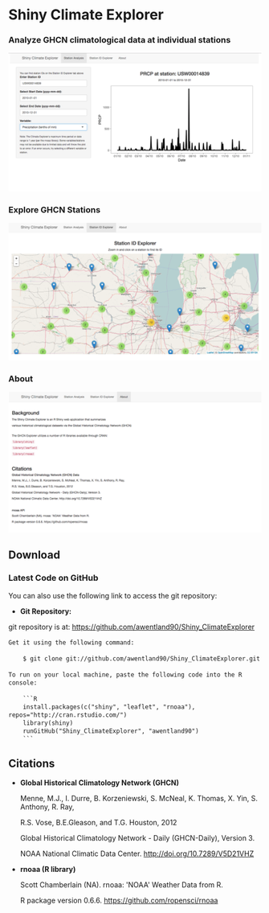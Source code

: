 Shiny Climate Explorer
=========

### Analyze GHCN climatological data at individual stations  

![Shiny_ClimateExplorer dualmode](https://github.com/awentland90/Shiny_ClimateExplorer/blob/master/data/station_analysis.png)

### Explore GHCN Stations

![Shiny_ClimateExplorer dualmode](https://github.com/awentland90/Shiny_ClimateExplorer/blob/master/data/station_explorer.png)

### About

![Shiny_ClimateExplorer dualmode](https://github.com/awentland90/Shiny_ClimateExplorer/blob/master/data/about.png)


Download
--------

### Latest Code on GitHub

You can also use the following link to access the git repository:

*   **Git Repository:**

   git repository is at: <https://github.com/awentland90/Shiny_ClimateExplorer>
   
    Get it using the following command:

        $ git clone git://github.com/awentland90/Shiny_ClimateExplorer.git
    
    To run on your local machine, paste the following code into the R console:
    
    	```R
        install.packages(c("shiny", "leaflet", "rnoaa"), repos="http://cran.rstudio.com/")
		library(shiny)
		runGitHub("Shiny_ClimateExplorer", "awentland90")
		```
        

Citations
--------
*   **Global Historical Climatology Network (GHCN)**

	Menne, M.J., I. Durre, B. Korzeniewski, S. McNeal, K. Thomas, X. Yin, S. Anthony, R. Ray,
	
	R.S. Vose, B.E.Gleason, and T.G. Houston, 2012
	
	Global Historical Climatology Network - Daily (GHCN-Daily), Version 3.
	
	NOAA National Climatic Data Center. http://doi.org/10.7289/V5D21VHZ

*   **rnoaa (R library)**

	Scott Chamberlain (NA). rnoaa: 'NOAA' Weather Data from R.
	
	R package version 0.6.6. <https://github.com/ropensci/rnoaa>